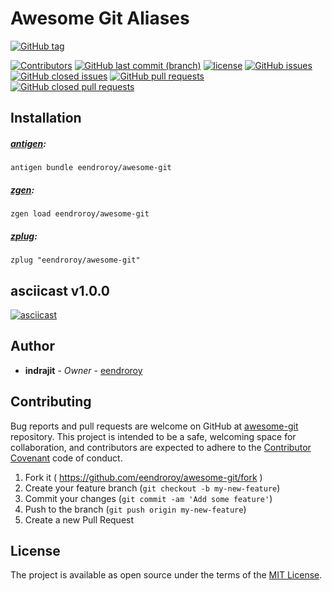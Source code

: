 # Awesome Git Aliases

[![GitHub tag](https://img.shields.io/github/tag/eendroroy/awesome-git.svg)](https://github.com/eendroroy/awesome-git/tags)

[![Contributors](https://img.shields.io/github/contributors/eendroroy/awesome-git.svg)](https://github.com/eendroroy/awesome-git/graphs/contributors)
[![GitHub last commit (branch)](https://img.shields.io/github/last-commit/eendroroy/awesome-git/master.svg)](https://github.com/eendroroy/awesome-git)
[![license](https://img.shields.io/github/license/eendroroy/awesome-git.svg)](https://github.com/eendroroy/awesome-git/blob/master/LICENSE)
[![GitHub issues](https://img.shields.io/github/issues/eendroroy/awesome-git.svg)](https://github.com/eendroroy/awesome-git/issues)
[![GitHub closed issues](https://img.shields.io/github/issues-closed/eendroroy/awesome-git.svg)](https://github.com/eendroroy/awesome-git/issues?q=is%3Aissue+is%3Aclosed)
[![GitHub pull requests](https://img.shields.io/github/issues-pr/eendroroy/awesome-git.svg)](https://github.com/eendroroy/awesome-git/pulls)
[![GitHub closed pull requests](https://img.shields.io/github/issues-pr-closed/eendroroy/awesome-git.svg)](https://github.com/eendroroy/awesome-git/pulls?q=is%3Apr+is%3Aclosed)

## Installation

##### [antigen](https://github.com/zsh-users/antigen):

    antigen bundle eendroroy/awesome-git

##### [zgen](https://github.com/tarjoilija/zgen):

    zgen load eendroroy/awesome-git

##### [zplug](https://github.com/zplug/zplug):

    zplug "eendroroy/awesome-git"

## asciicast v1.0.0
[![asciicast](http://asciinema.org/a/218256.svg)](https://asciinema.org/a/218256)

## Author

* **indrajit** - *Owner* - [eendroroy](https://github.com/eendroroy)

## Contributing

Bug reports and pull requests are welcome on GitHub at [awesome-git](https://github.com/eendroroy/awesome-git) repository.
This project is intended to be a safe, welcoming space for collaboration, and contributors are expected to adhere to
the [Contributor Covenant](http://contributor-covenant.org) code of conduct.

  1. Fork it ( https://github.com/eendroroy/awesome-git/fork )
  1. Create your feature branch (`git checkout -b my-new-feature`)
  1. Commit your changes (`git commit -am 'Add some feature'`)
  1. Push to the branch (`git push origin my-new-feature`)
  1. Create a new Pull Request


## License

The project is available as open source under the terms of the [MIT License](http://opensource.org/licenses/MIT).
